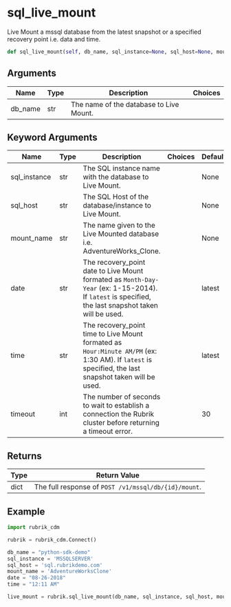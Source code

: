 # sql_live_mount

Live Mount a mssql database from the latest snapshot or a specified recovery point i.e. data and time.
```py
def sql_live_mount(self, db_name, sql_instance=None, sql_host=None, mount_name=None, date, time, timeout=30):
```

## Arguments
| Name        | Type | Description                                                                 | Choices |
|-------------|------|-----------------------------------------------------------------------------|---------|
| db_name  | str  | The name of the database to Live Mount. |         |
## Keyword Arguments
| Name        | Type | Description                                                                 | Choices | Default |
|-------------|------|-----------------------------------------------------------------------------|---------|---------|
| sql_instance  | str  | The SQL instance name with the database to Live Mount.  |         |    None     |
| sql_host  | str  | The SQL Host of the database/instance to Live Mount.  |         |     None    |
| mount_name  | str  | The name given to the Live Mounted database i.e. AdventureWorks_Clone.  |         |    None     |
| date  | str  | The recovery_point date to Live Mount formated as `Month-Day-Year` (ex: 1-15-2014). If `latest` is specified, the last snapshot taken will be used.  |         | latest |
| time  | str  | The recovery_point time to Live Mount formated as `Hour:Minute AM/PM` (ex: 1:30 AM). If `latest` is specified, the last snapshot taken will be used. |         | latest |
| timeout  | int  | The number of seconds to wait to establish a connection the Rubrik cluster before returning a timeout error.  |         |    30     |

## Returns
| Type | Return Value                                                                                   |
|------|-----------------------------------------------------------------------------------------------|
| dict  | The full response of `POST /v1/mssql/db/{id}/mount`. |
## Example
```py
import rubrik_cdm

rubrik = rubrik_cdm.Connect()

db_name = "python-sdk-demo"
sql_instance = 'MSSQLSERVER'
sql_host = 'sql.rubrikdemo.com'
mount_name = 'AdventureWorksClone'
date = "08-26-2018"
time = "12:11 AM"

live_mount = rubrik.sql_live_mount(db_name, sql_instance, sql_host, mount_name, date, time)
```
